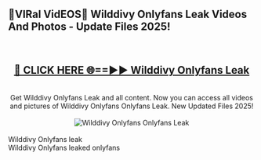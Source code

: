 <h2>🔴VIRal VidEOS🔴 Wilddivy Onlyfans Leak Videos And Photos - Update Files 2025!</h2>
<br>
<div align="center">
<h2><a href="https://213.232.235.80/live/video.php?q=wilddivy-onlyfans" rel="nofollow">🔴 CLICK HERE 🌐==►► Wilddivy Onlyfans Leak</a></h2>
<br>
Get Wilddivy Onlyfans Leak and all content. Now you can access all videos and pictures of Wilddivy Onlyfans Onlyfans Leak. New Updated Files 2025!
<br>
<br>
<a href="https://213.232.235.80/live/video.php?q=wilddivy-onlyfans" rel="nofollow" data-target="animated-image.originalLink"><img src="https://i.imgur.com/dJHk4Zq.gif" alt="Wilddivy Onlyfans Onlyfans Leak" style="max-width: 100%; display: inline-block;" data-target="animated-image.originalImage"></a>
</div>
<br>
Wilddivy Onlyfans leak<br>
Wilddivy Onlyfans leaked onlyfans